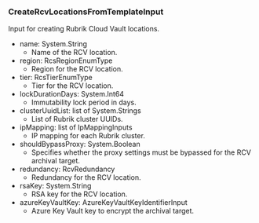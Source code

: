 ### CreateRcvLocationsFromTemplateInput
Input for creating Rubrik Cloud Vault locations.

- name: System.String
  - Name of the RCV location.
- region: RcsRegionEnumType
  - Region for the RCV location.
- tier: RcsTierEnumType
  - Tier for the RCV location.
- lockDurationDays: System.Int64
  - Immutability lock period in days.
- clusterUuidList: list of System.Strings
  - List of Rubrik cluster UUIDs.
- ipMapping: list of IpMappingInputs
  - IP mapping for each Rubrik cluster.
- shouldBypassProxy: System.Boolean
  - Specifies whether the proxy settings must be bypassed for  the RCV archival target.
- redundancy: RcvRedundancy
  - Redundancy for the RCV location.
- rsaKey: System.String
  - RSA key for the RCV location.
- azureKeyVaultKey: AzureKeyVaultKeyIdentifierInput
  - Azure Key Vault key to encrypt the archival target.
